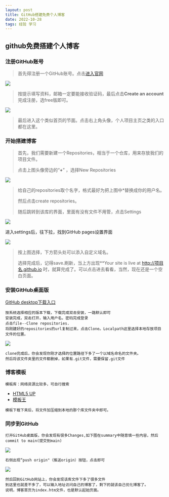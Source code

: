```yaml
---
layout: post
title: GitHub搭建免费个人博客
date: 2022-10-28 
tags: 经验 学习    
---
```


## github免费搭建个人博客

### 注册GitHub账号

> 首先得注册一个GitHub账号。点击<a href="https://www.github.com">进入官网</a>

![](./images/posts/github/github1.jpg)

> 按提示填写资料，邮箱一定要能接收验证码，最后点击**Create an account**完成注册，选free版即可。

![](/images/posts/github/github2.png)

> 最后进入这个类似首页的节面。点击右上角头像，个人项目主页之类的入口都在这里。

### 开始搭建博客

> 首先，我们需要新建一个Repositories，相当于一个仓库，用来存放我们的项目文件。
>
> 点击上图头像旁边的“**+**” ，选择New Repositories

![](/images/posts/github/github3.png)

> 给自己的repositories取个名字，格式最好为把上图中*替换成你的用户名。
>
> 然后点击create repositories。
>
> 随后跳转到该库的界面，里面有没有文件不用管，点击Settings

![](/images/posts/github/github4.png)

进入settings后，往下拉，找到GitHub pages设置界面

![](/images/posts/github/github5.png)

> 按上图选择，下方箭头处可以添入自定义域名。
>
> 选择完成后，记得save.刷新，当上方出现**Your site is live at http://项目名.github.io 时，就算完成了。可以点击进去看看，当然，现在还是一个空白页面。

### 安装GitHub桌面版

[GitHub desktop下载入口](https://docs.github.com/cn/desktop/installing-and-configuring-github-desktop/installing-and-authenticating-to-github-desktop/installing-github-desktop)

```
按系统选择相应的版本下载，下载完成双击安装，一路默认即可
安装完成，双击打开，输入用户名，密码完成登录
点击file--Clone repositories.
将刚建好的repositories的url复制过来，点击Clone。Localpath这里选择本地存放项目文件的位置。
```

![](/images/posts/github/github6.png)

```
clone完成后，你会发现你刚才选择的位置路径下多了一个以域名命名的文件夹。
然后将该文件夹里的文件都删掉，如果有.git文件，需要保留.git文件
```

### 博客模板

```
模板库：网络资源比较多，可自行搜索
```

- [HTML5 UP](https://html5up.net/)
- [模板王](http://www.mobanwang.com/)

```
模板下载下来后，将文件加压缩到本地的那个库文件夹中即可。
```

### 同步到GitHub

```
打开GitHub桌面版，你会发现有很多Changes,如下图在summary中随意填一些内容，然后commit to main(提交到main)
```

![](/images/posts/github/github7.png)

```
右侧出现“push origin"（推送origin）按钮，点击即可
```

![](/images/posts/github/github8.png)

```
然后回到GitHub网站上，你会发现该库文件下多了很多文件
到这里也就差不多了，可以输入地址访问自己的博客了，剩下的就该自己优化博客了。
说明，博客首页为index.htm文件，也是默认起始页面。
```

